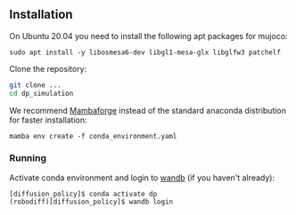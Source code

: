 ## Installation

On Ubuntu 20.04 you need to install the following apt packages for mujoco:
```console
sudo apt install -y libosmesa6-dev libgl1-mesa-glx libglfw3 patchelf
```

Clone the repository:
```bash
git clone ...
cd dp_simulation
```

We recommend [Mambaforge](https://github.com/conda-forge/miniforge#mambaforge) instead of the standard anaconda distribution for faster installation: 
```console
mamba env create -f conda_environment.yaml
```

### Running
Activate conda environment and login to [wandb](https://wandb.ai) (if you haven't already):
```console
[diffusion_policy]$ conda activate dp
(robodiff)[diffusion_policy]$ wandb login
```
